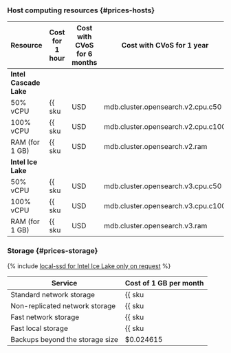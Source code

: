 ### Host computing resources {#prices-hosts}

| Resource       | Cost for 1 hour                                         | Cost with CVoS for 6 months                                                          | Cost with CVoS for 1 year                                                            |
|----------------|---------------------------------------------------------|--------------------------------------------------------------------------------------|--------------------------------------------------------------------------------------|
| **Intel Cascade Lake**                                                                                                                                                                                                                                 |
| 50% vCPU       | {{ sku|USD|mdb.cluster.opensearch.v2.cpu.c50|string }}  | —                                                                                    | —                                                                                    |
| 100% vCPU      | {{ sku|USD|mdb.cluster.opensearch.v2.cpu.c100|string }} | —                                                                                    | —                                                                                    |
| RAM (for 1 GB) | {{ sku|USD|mdb.cluster.opensearch.v2.ram|string }}      | —                                                                                    | —                                                                                    |
| **Intel Ice Lake**                                                                                                                                                                                                                                     |
| 50% vCPU       | {{ sku|USD|mdb.cluster.opensearch.v3.cpu.c50|string }}  | —                                                                                    | —                                                                                    |
| 100% vCPU      | {{ sku|USD|mdb.cluster.opensearch.v3.cpu.c100|string }} | {{ sku|USD|v1.commitment.selfcheckout.m6.mdb.opensearch.cpu.c100.v3|string }} (-15%) | {{ sku|USD|v1.commitment.selfcheckout.y1.mdb.opensearch.cpu.c100.v3|string }} (-22%) |
| RAM (for 1 GB) | {{ sku|USD|mdb.cluster.opensearch.v3.ram|string }}      | {{ sku|USD|v1.commitment.selfcheckout.m6.mdb.opensearch.ram.v3|string }} (-15%)      | {{ sku|USD|v1.commitment.selfcheckout.y1.mdb.opensearch.ram.v3|string }} (-22%)      |


### Storage {#prices-storage}

{% include [local-ssd for Intel Ice Lake only on request](../../_includes/ice-lake-local-ssd-note.md) %}

| Service | Cost of 1 GB per month |
|---------------------------------|-----------------------------------------------------------------------------|
| Standard network storage | {{ sku|USD|mdb.cluster.network-hdd.opensearch|month|string }} |
| Non-replicated network storage | {{ sku|USD|mdb.cluster.network-ssd-nonreplicated.opensearch|month|string }} |
| Fast network storage | {{ sku|USD|mdb.cluster.network-nvme.opensearch|month|string }} |
| Fast local storage | {{ sku|USD|mdb.cluster.local-nvme.opensearch|month|string }} |
| Backups beyond the storage size | $0.024615 |
